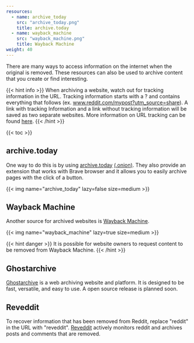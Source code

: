 ```yaml
---
resources:
  - name: archive_today
    src: "archive_today.png"
    title: archive.today
  - name: wayback_machine
    src: "wayback_machine.png"
    title: Wayback Machine
weight: 40
---
```


There are many ways to access information on the internet when the original is
removed. These resources can also be used to archive content that you create
or find interesting.

{{< hint info >}}
When archiving a website, watch out for tracking information in the URL.
Tracking information starts with a ? and contains everything that follows
(ex. www.reddit.com/mypost?utm_source=share). A link with tracking Information
 and a link without tracking information will be saved as two separate websites.
 More information on URL tracking can be found [here](https://www.leadsquared.com/what-is-a-tracking-url/).
{{< /hint >}}

{{< toc >}}

## archive.today
One way to do this is by using [archive.today](https://archive.ph/) [(.onion)](http://archiveiya74codqgiixo33q62qlrqtkgmcitqx5u2oeqnmn5bpcbiyd.onion/).
They also provide an extension that works with Brave browser and it allows you
to easily archive pages with the click of a button.

{{< img name="archive_today" lazy=false size=medium >}}


## Wayback Machine
Another source for archived websites is [Wayback Machine](https://web.archive.org/).

{{< img name="wayback_machine" lazy=true size=medium >}}

{{< hint danger >}}
It is possible for website owners to request content to be removed from Wayback
Machine.
{{< /hint >}}

## Ghostarchive
[Ghostarchive](https://ghostarchive.org/) is a web archiving website and platform. It is designed to be fast, versatile, and easy to use. A open source release is planned soon.

## Reveddit
To recover information that has been removed from Reddit, replace "reddit" in the
URL with "reveddit". [Reveddit](https://www.reveddit.com/about/) actively monitors
reddit and archives posts and comments that are removed.
